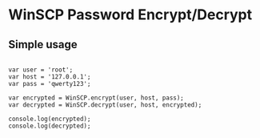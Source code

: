 # WinSCP Password Encrypt/Decrypt

## Simple usage

```var WinSCP = new WinSCP();

var user = 'root';
var host = '127.0.0.1';
var pass = 'qwerty123';

var encrypted = WinSCP.encrypt(user, host, pass);
var decrypted = WinSCP.decrypt(user, host, encrypted);

console.log(encrypted);
console.log(decrypted);

